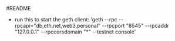 #README
- run this to start the geth client: 'geth --rpc --rpcapi="db,eth,net,web3,personal" --rpcport "8545" --rpcaddr "127.0.0.1" --rpccorsdomain "*" --testnet console'
